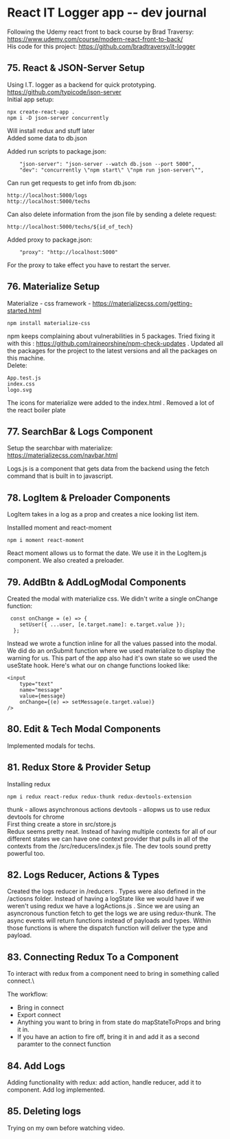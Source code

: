 # React IT Logger app -- dev journal

Following the Udemy react front to back course by Brad Traversy: https://www.udemy.com/course/modern-react-front-to-back/ \
His code for this project: https://github.com/bradtraversy/it-logger

## 75. React & JSON-Server Setup

Using I.T. logger as a backend for quick prototyping. \
https://github.com/typicode/json-server \
Initial app setup:

```
npx create-react-app .
npm i -D json-server concurrently
```

Will install redux and stuff later \
Added some data to db.json

Added run scripts to package.json:

```
    "json-server": "json-server --watch db.json --port 5000",
    "dev": "concurrently \"npm start\" \"npm run json-server\"",
```

Can run get requests to get info from db.json:

```
http://localhost:5000/logs
http://localhost:5000/techs
```

Can also delete information from the json file by sending a delete request:

```
http://localhost:5000/techs/${id_of_tech}
```

Added proxy to package.json:

```
    "proxy": "http://localhost:5000"
```

For the proxy to take effect you have to restart the server.

## 76. Materialize Setup

Materialize - css framework - https://materializecss.com/getting-started.html

```
npm install materialize-css
```

npm keeps complaining about vulnerabilities in 5 packages. Tried fixing it with this : https://github.com/raineorshine/npm-check-updates . Updated all the packages for the project to the latest versions and all the packages on this machine.\
Delete:

```
App.test.js
index.css
logo.svg
```

The icons for materialize were added to the index.html . Removed a lot of the react boiler plate

## 77. SearchBar & Logs Component

Setup the searchbar with materialize: https://materializecss.com/navbar.html

Logs.js is a component that gets data from the backend using the fetch command that is built in to javascript.

## 78. LogItem & Preloader Components

LogItem takes in a log as a prop and creates a nice looking list item.

Installled moment and react-moment

```
npm i moment react-moment
```

React moment allows us to format the date. We use it in the LogItem.js component. We also created a preloader.

## 79. AddBtn & AddLogModal Components

Created the modal with materialize css. We didn't write a single onChange function:

```
 const onChange = (e) => {
    setUser({ ...user, [e.target.name]: e.target.value });
  };
```

Instead we wrote a function inline for all the values passed into the modal. We did do an onSubmit function where we used materialize to display the warning for us. This part of the app also had it's own state so we used the useState hook. Here's what our on change functions looked like:

```
<input
    type="text"
    name="message"
    value={message}
    onChange={(e) => setMessage(e.target.value)}
/>
```

## 80. Edit & Tech Modal Components

Implemented modals for techs.

## 81. Redux Store & Provider Setup

Installing redux

```
npm i redux react-redux redux-thunk redux-devtools-extension
```

thunk - allows asynchronous actions
devtools - allopws us to use redux devtools for chrome \
First thing create a store in src/store.js \
Redux seems pretty neat. Instead of having multiple contexts for all of our different states we can have one context provider that pulls in all of the contexts from the /src/reducers/index.js file. The dev tools sound pretty powerful too.

## 82. Logs Reducer, Actions & Types

Created the logs reducer in /reducers . Types were also defined in the /actiosns folder. Instead of having a logState like we would have if we weren't using redux we have a logActions.js . Since we are using an asyncronous function fetch to get the logs we are using redux-thunk. The async events will return functions instead of payloads and types. Within those functions is where the dispatch function will deliver the type and payload.

## 83. Connecting Redux To a Component

To interact with redux from a component need to bring in something called connect.\

The workflow:

- Bring in connect
- Export connect
- Anything you want to bring in from state do mapStateToProps and bring it in.
- If you have an action to fire off, bring it in and add it as a second paramter to the connect function

## 84. Add Logs

Adding functionality with redux:
add action, handle reducer, add it to component.
Add log implemented.

## 85. Deleting logs

Trying on my own before watching video.
